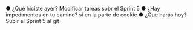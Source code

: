 <!---------------------------------- Dayli Franco Choque -------------------------------->

● ¿Qué hiciste ayer? Modificar tareas sobr el Sprint 5
● ¿Hay impedimentos en tu camino? si en la parte de cookie
● ¿Que harás hoy? Subir el Sprint 5 al git


<!---------------------------------- Dayli Osmar -------------------------------->